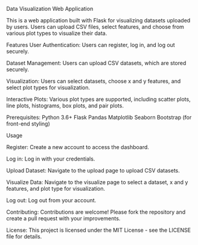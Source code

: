 Data Visualization Web Application

This is a web application built with Flask for visualizing datasets uploaded by users. Users can upload CSV files, select features, and choose from various plot types to visualize their data.

Features
User Authentication: Users can register, log in, and log out securely.

Dataset Management: Users can upload CSV datasets, which are stored securely.

Visualization: Users can select datasets, choose x and y features, and select plot types for visualization.

Interactive Plots: Various plot types are supported, including scatter plots, line plots, histograms, box plots, and pair plots.

Prerequisites:
Python 3.6+
Flask
Pandas
Matplotlib
Seaborn
Bootstrap (for front-end styling)

Usage

Register: Create a new account to access the dashboard.

Log in: Log in with your credentials.

Upload Dataset: Navigate to the upload page to upload CSV datasets.

Visualize Data: Navigate to the visualize page to select a dataset, x and y features, and plot type for visualization.

Log out: Log out from your account.


Contributing:
Contributions are welcome! Please fork the repository and create a pull request with your improvements.

License:
This project is licensed under the MIT License - see the LICENSE file for details.
